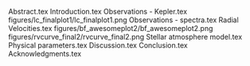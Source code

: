 Abstract.tex
Introduction.tex
Observations - Kepler.tex
figures/lc_finalplot1/lc_finalplot1.png
Observations - spectra.tex
Radial Velocities.tex
figures/bf_awesomeplot2/bf_awesomeplot2.png
figures/rvcurve_final2/rvcurve_final2.png
Stellar atmosphere model.tex
Physical parameters.tex
Discussion.tex
Conclusion.tex
Acknowledgments.tex
